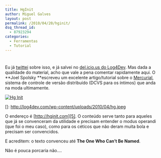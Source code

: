 ```yaml
---
title: HgInit
author: Miguel Galves
layout: post
permalink: /2010/04/20/hginit/
dsq_thread_id:
  - 87923294
categories:
  - Ferramentas
  - Tutorial
---
```

# 

Eu já [twittei][1] sobre isso, e já salvei no [del.icio.us do Log4Dev][2]. Mas dada a qualidade do material, acho que vale a pena comentar rapidamente aqui. O **Joel Spolsky **escreveu um excelente artigo/tutorial sobre o [Mercurial][3], sistema de controle de versão distribuído (DCVS para os íntimos) que anda na moda ultimamente.

 [1]: http://twitter.com/log4dev/status/9870112215
 [2]: http://delicious.com/log4dev
 [3]: http://mercurial.selenic.com/

[![Hg Init][5]][5]

 []: http://log4dev.com/wp-content/uploads/2010/04/hg.jpeg

O endereço é [http://hginit.com][5]. O conteúdo serve tanto para aqueles que já se convenceram da utilidade e precisam entender o modus operandi (que foi o meu caso), como para os céticos que não deram muita bola e precisam ser convencidos.

 [5]: http://hginit.com "HgInit"

E acreditem: o texto convenceu até **The One Who Can’t Be Named**.

Não é pouca porcaria não….